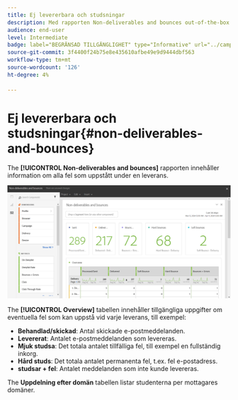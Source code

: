 ```yaml
---
title: Ej levererbara och studsningar
description: Med rapporten Non-deliverables and bounces out-of-the-box får du reda på vilka fel som kan uppstå vid leveransen.
audience: end-user
level: Intermediate
badge: label="BEGRÄNSAD TILLGÄNGLIGHET" type="Informative" url="../campaign-standard-migration-home.md" tooltip="Begränsat till användare som migrerats till Campaign Standarden"
source-git-commit: 3f4400f24b75e8e435610afbe49e9d9444dbf563
workflow-type: tm+mt
source-wordcount: '126'
ht-degree: 4%

---
```


# Ej levererbara och studsningar{#non-deliverables-and-bounces}

The **[!UICONTROL Non-deliverables and bounces]** rapporten innehåller information om alla fel som uppstått under en leverans.

![](assets/delivery_reports_7.png)

The **[!UICONTROL Overview]** tabellen innehåller tillgängliga uppgifter om eventuella fel som kan uppstå vid varje leverans, till exempel:

* **Behandlad/skickad**: Antal skickade e-postmeddelanden.
* **Levererat**: Antalet e-postmeddelanden som levereras.
* **Mjuk studsa**: Det totala antalet tillfälliga fel, till exempel en fullständig inkorg.
* **Hård studs**: Det totala antalet permanenta fel, t.ex. fel e-postadress.
* **studsar + fel**: Antalet meddelanden som inte kunde levereras.

The **Uppdelning efter domän** tabellen listar studenterna per mottagares domäner.
